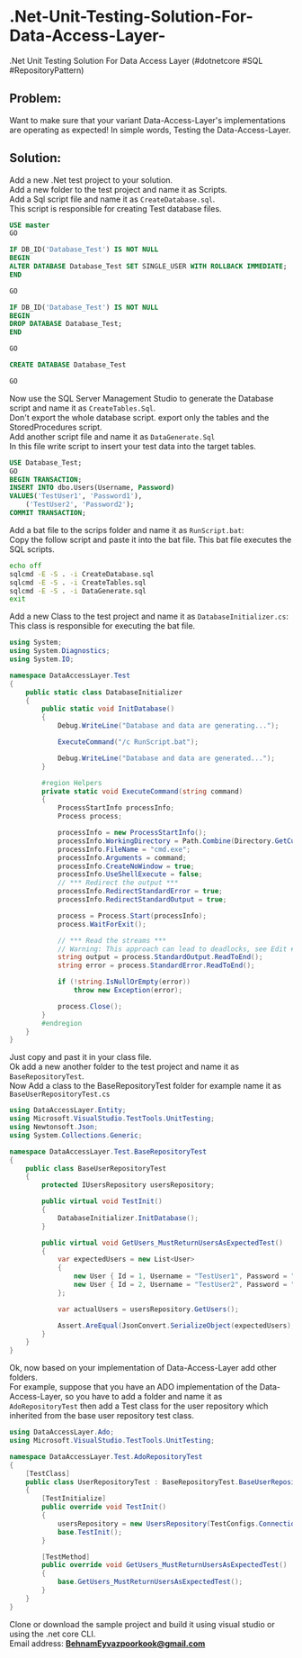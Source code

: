 # .Net-Unit-Testing-Solution-For-Data-Access-Layer-
.Net Unit Testing Solution For Data Access Layer  (#dotnetcore  #SQL #RepositoryPattern)

## Problem:
Want to make sure that your variant Data-Access-Layer's implementations are operating as expected!
In simple words, Testing the Data-Access-Layer.

## Solution:
Add a new .Net test project to your solution.  
Add a new folder to the test project and name it as Scripts.  
Add a Sql script file and name it as `CreateDatabase.sql`.  
This script is responsible for creating Test database files.  
```SQL
USE master
GO

IF DB_ID('Database_Test') IS NOT NULL
BEGIN
ALTER DATABASE Database_Test SET SINGLE_USER WITH ROLLBACK IMMEDIATE;
END

GO

IF DB_ID('Database_Test') IS NOT NULL
BEGIN
DROP DATABASE Database_Test;
END

GO

CREATE DATABASE Database_Test

GO
```  
Now use the SQL Server Management Studio to generate the Database script and name it as `CreateTables.Sql`.  
Don't export the whole database script. export only the tables and the StoredProcedures script.  
Add another script file and name it as `DataGenerate.Sql`  
In this file write script to insert your test data into the target tables.
```SQL
USE Database_Test;
GO
BEGIN TRANSACTION;
INSERT INTO dbo.Users(Username, Password)
VALUES('TestUser1', 'Password1'),
    ('TestUser2', 'Password2');
COMMIT TRANSACTION;
```
Add a bat file to the scrips folder and name it as `RunScript.bat`:  
Copy the follow script and paste it into the bat file. This bat file executes the SQL scripts.  
```bat
echo off
sqlcmd -E -S . -i CreateDatabase.sql
sqlcmd -E -S . -i CreateTables.sql
sqlcmd -E -S . -i DataGenerate.sql
exit
```
Add a new Class to the test project and name it as `DatabaseInitializer.cs`:  
This class is responsible for executing the bat file.
```C#
using System;
using System.Diagnostics;
using System.IO;

namespace DataAccessLayer.Test
{
	public static class DatabaseInitializer
	{
		public static void InitDatabase()
		{
			Debug.WriteLine("Database and data are generating...");

			ExecuteCommand("/c RunScript.bat");

			Debug.WriteLine("Database and data are generated...");
		}

		#region Helpers
		private static void ExecuteCommand(string command)
		{
			ProcessStartInfo processInfo;
			Process process;

			processInfo = new ProcessStartInfo();
			processInfo.WorkingDirectory = Path.Combine(Directory.GetCurrentDirectory(), @"Scripts\");
			processInfo.FileName = "cmd.exe";
			processInfo.Arguments = command;
			processInfo.CreateNoWindow = true;
			processInfo.UseShellExecute = false;
			// *** Redirect the output ***
			processInfo.RedirectStandardError = true;
			processInfo.RedirectStandardOutput = true;

			process = Process.Start(processInfo);
			process.WaitForExit();

			// *** Read the streams ***
			// Warning: This approach can lead to deadlocks, see Edit #2
			string output = process.StandardOutput.ReadToEnd();
			string error = process.StandardError.ReadToEnd();

			if (!string.IsNullOrEmpty(error))
				throw new Exception(error);

			process.Close();
		}
		#endregion
	}
}

```  
Just copy and past it in your class file.  
Ok add a new another folder to the test project and name it as `BaseRepositoryTest`.  
Now Add a class to the BaseRepositoryTest folder for example name it as `BaseUserRepositoryTest.cs`  
```c#
using DataAccessLayer.Entity;
using Microsoft.VisualStudio.TestTools.UnitTesting;
using Newtonsoft.Json;
using System.Collections.Generic;

namespace DataAccessLayer.Test.BaseRepositoryTest
{
	public class BaseUserRepositoryTest
	{
		protected IUsersRepository usersRepository;

		public virtual void TestInit()
		{
			DatabaseInitializer.InitDatabase();
		}

		public virtual void GetUsers_MustReturnUsersAsExpectedTest()
		{
			var expectedUsers = new List<User>
			{
				new User { Id = 1, Username = "TestUser1", Password = "Password1" },
				new User { Id = 2, Username = "TestUser2", Password = "Password2" }
			};

			var actualUsers = usersRepository.GetUsers();

			Assert.AreEqual(JsonConvert.SerializeObject(expectedUsers), JsonConvert.SerializeObject(actualUsers));
		}
	}
}
```
Ok, now based on your implementation of Data-Access-Layer add other folders.  
For example, suppose that you have an ADO implementation of the Data-Access-Layer, so you have to add a folder and name it as `AdoRepositoryTest` then add a Test class for the user repository which inherited  from the base user repository test class.  
```c#
using DataAccessLayer.Ado;
using Microsoft.VisualStudio.TestTools.UnitTesting;

namespace DataAccessLayer.Test.AdoRepositoryTest
{
	[TestClass]
	public class UserRepositoryTest : BaseRepositoryTest.BaseUserRepositoryTest
	{
		[TestInitialize]
		public override void TestInit()
		{
			usersRepository = new UsersRepository(TestConfigs.ConnectionString);
			base.TestInit();
		}

		[TestMethod]
		public override void GetUsers_MustReturnUsersAsExpectedTest()
		{
			base.GetUsers_MustReturnUsersAsExpectedTest();
		}
	}
}


```
Clone or download the sample project and build it using visual studio or using the .net core CLI.  
Email address: **BehnamEyvazpoorkook@gmail.com**
